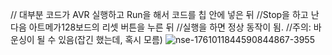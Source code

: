 // 대부분 코드가 AVR 실행하고 Run을 해서 코드를 칩 안에 넣은 뒤 
//Stop을 하고 난 다음 아트메가128보드의 리셋 버튼을 누른 뒤 
//실행을 하면 정상 동작이 됨.
//주의: 바운싱이 될 수 있음(잡긴 했는데, 혹시 모름)
![nse-1761011844590844867-3955](https://github.com/user-attachments/assets/53e58190-a619-4856-9e3a-475e94736354)

